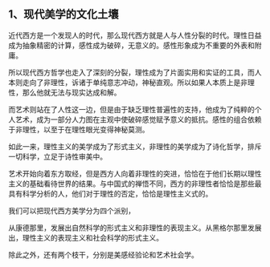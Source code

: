 <h2>1、现代美学的文化土壤</h2><p data-pid="T_k58hb1">近代西方是一个发现人的时代，那么现代西方就是人与人性分裂的时代。理性日益成为抽象精密的计算，感性成为破碎，无意义的。感性形象成为不重要的外表和附庸。</p><p data-pid="tZDAGzMx">所以现代西方哲学也走入了深刻的分裂，理性成为了片面实用和实证的工具，而人本则走向了非理性，诉诸于单纯意志冲动，神秘直观。所以如果人本质上是非理性，那么他就无法与现实达成和解。</p><p data-pid="1N923GfB">而艺术则站在了人性这一边，但是由于缺乏理性普遍性的支持，他成为了纯粹的个人艺术，成为一部分人力图在主观中使破碎感觉赋予意义的抵抗。感性的组合依赖于非理性，以至于在理性眼光变得神秘莫测。</p><p data-pid="yIUc-8g5">如此一来，理性主义的美学成为了形式主义，非理性的美学成为了诗化哲学，排斥一切科学，立足于诗性审美中。</p><p data-pid="QRdnjNkQ">艺术开始向着东方取经，但是西方人向着非理性的突进，恰恰在于他们长期以理性主义的基础看待世界的结果。与中国式的禅悟不同，西方的非理性者恰恰是那些最具有科学分析的人，他们对于理性的否定，恰恰是理性主义式的。</p><p data-pid="1kiUOnLU">我们可以把现代西方美学分为四个派别，</p><p data-pid="BCy-wmiD">从康德那里，发展出自然科学的形式主义和非理性的表现主义。从黑格尔那里发展出，理性主义的表现主义和社会科学的形式主义。</p><p data-pid="ZA7r8m1-">除此之外，还有两个枝干，分别是美感经验论和艺术社会学。</p><p></p>